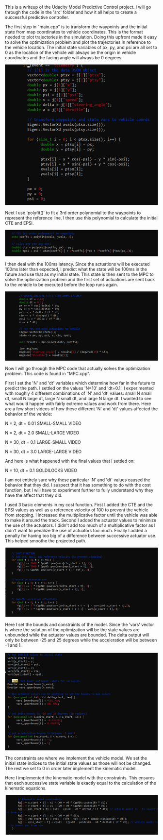 This is a writeup of the Udacity Model Predictive Control project. I will go through the code in the 'src' folder and how it all helps to create a successful predictive controller.

The first step in "main.cpp" is to transform the waypoints and the initial state from map coordinates to vehicle coordinates. This is the format needed to plot trajectories in the simulation. Doing this upfront made it easy to solve the optimization problem and plot the trajectories in reference to the vehicle location. The initial state variables of px, py, and psi are all set to 0 as the location of the vehicle will always be the origin in vehicle coordinates and the facing angle will always be 0 degrees.


![Alt text](images/point_transformation.png?raw=True)

Next I use 'polyfit()' to fit a 3rd order polynomial to the waypoints to represent the reference line. I then use this polynomial to calculate the initial CTE and EPSI.

![Alt text](images/polyfit.png?raw=True)

I then deal with the 100ms latency. Since the actuations will be executed 100ms later than expected, I predict what the state will be 100ms in the future and use that as my initial state. This state is then sent to the MPC to solve the optimization problem and the first set of actuations are sent back to the vehicle to be executed before the loop runs again.

![Alt text](images/latency.png?raw=True)

Now I will go through the MPC code that actually solves the optimization problem. This code is found in "MPC.cpp".

First I set the 'N' and 'dt' variables which determine how far in the future to predict the path. I settled on the values 'N=10' and 'dt=0.1'. I experimented with roughly 4 different combinations of 'N' and 'dt' values: small N small dt, small N large dt, large N small dt, and large N large dt. I wanted to see what would happen with fairly extreme values and work from there. Here are a few short videos of how these different 'N' and 'dt' values affected the behavior of the vehicle:

N = 2, dt = 0.01
SMALL-SMALL VIDEO

N = 2, dt = 2.0
SMALL-LARGE VIDEO

N = 30, dt = 0.1
LARGE-SMALL VIDEO

N = 30, dt = 3.0
LARGE-LARGE VIDEO

And here is what happened with the final values that I settled on:

N = 10, dt = 0.1
GOLDILOCKS VIDEO

I am not entirely sure why these particular 'N' and 'dt' values caused the behavior that they did. I suspect that it has something to do with the cost function, but I will have to experiment further to fully understand why they have the affect that they did. 

I used 3 basic elements in my cost function. First I added the CTE and the EPSI values as well as a reference velocity of 100 to prevent the vehicle from stopping. I increased the multiplicative factor until the vehicle was able to make it around the track. Second I added the actuator values to minimize the use of the actuators. I didn't add too much of a multiplicative factor as I didn't want to penalize the use of actuators too much. Finally I added a penalty for having too big of a difference between successive actuator use. This helped smoothe the projected path.

![Alt text](images/cost_function.png?raw=True)


Here I set the bounds and constraints of the model. Since the 'vars' vector is where the solution of the optimization will be the state values are unbounded while the actuator values are bounded. The delta output will only be between -25 and 25 degrees while the acceleration will be between -1 and 1.

![Alt text](images/var_bounds.png?raw=True)

The constraints are where we implement the vehicle model. We set the initial state indices to the initial state values as those will not be changed. The rest we set to 0 in order later implement the kinematic model.

Here I implemented the kinematic model with the constraints. This ensures that each successive state variable is exactly equal to the calculation of the kinematic equations.

![Alt text](images/kinematic_model.png?raw=True)

